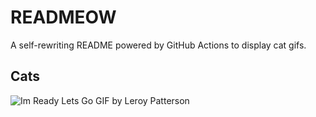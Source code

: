 # READMEOW

A self-rewriting README powered by GitHub Actions to display cat gifs.

## Cats

![Im Ready Lets Go GIF by Leroy Patterson](https://media3.giphy.com/media/CjmvTCZf2U3p09Cn0h/200.gif?cid=9acd02dashw3lyefnna5pvyw3dlq07z7drprjafr0ax1k9st&ep=v1_gifs_search&rid=200.gif&ct=g)
